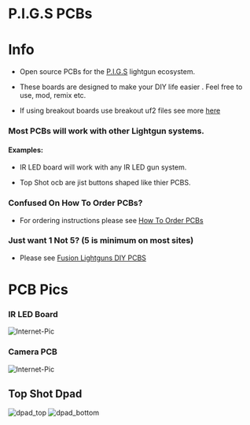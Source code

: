 # P.I.G.S PCBs

# Info

- Open source PCBs for the [P.I.G.S](https://github.com/Fusion-Lightguns/P.I.G.S--Pico-Infared-Gun-System/tree/plus)  lightgun ecosystem.

- These boards are designed to make your DIY life easier . Feel free to use, mod, remix etc.

- If using breakout boards use breakout uf2 files see more [here](https://github.com/Fusion-Lightguns/P.I.G.S-PCBs/blob/main/Breakout-PCBs/ReadMe.md)

### Most PCBs will work with other Lightgun systems.

#### Examples: 

- IR LED board will work with any IR LED gun system.

- Top Shot ocb are jist buttons shaped like thier PCBS.


### Confused On How To Order PCBs?

- For ordering instructions please see [How To Order PCBs](https://github.com/Fusion-Lightguns/P.I.G.S-PCBs/blob/main/How-To-Order.md)

### Just want 1 Not 5? (5 is minimum on most sites)

- Please see [Fusion Lightguns DIY PCBS](https://www.fusionlightguns.com/shop/DIY-PCBs/9)



# PCB Pics 

### IR LED Board 
![Internet-Pic](https://github.com/user-attachments/assets/968ce614-377b-45d5-a0ca-c6ad8a621484)

### Camera PCB
![Internet-Pic](https://github.com/Fusion-Lightguns/P.I.G.S-PCBs/assets/118452807/66c99c1d-5c7a-482d-9d58-2197326b4e73)

## Top Shot Dpad 
![dpad_top](https://github.com/user-attachments/assets/7f609d26-54db-491a-acc9-2a5d68a0a73b)
![dpad_bottom](https://github.com/user-attachments/assets/80c4663b-4c76-403c-91d2-e077af73ef8e)

